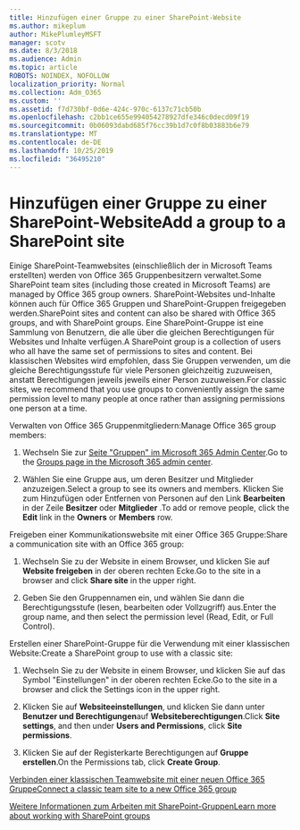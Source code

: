 ```yaml
---
title: Hinzufügen einer Gruppe zu einer SharePoint-Website
ms.author: mikeplum
author: MikePlumleyMSFT
manager: scotv
ms.date: 8/3/2018
ms.audience: Admin
ms.topic: article
ROBOTS: NOINDEX, NOFOLLOW
localization_priority: Normal
ms.collection: Adm_O365
ms.custom: ''
ms.assetid: f7d730bf-0d6e-424c-970c-6137c71cb50b
ms.openlocfilehash: c2bb1ce655e994054278927dfe346c0decd09f19
ms.sourcegitcommit: 0b06093dabd685f76cc39b1d7c0f8b03883b6e79
ms.translationtype: MT
ms.contentlocale: de-DE
ms.lasthandoff: 10/25/2019
ms.locfileid: "36495210"
---
```

# <a name="add-a-group-to-a-sharepoint-site"></a><span data-ttu-id="fbdba-102">Hinzufügen einer Gruppe zu einer SharePoint-Website</span><span class="sxs-lookup"><span data-stu-id="fbdba-102">Add a group to a SharePoint site</span></span>

<span data-ttu-id="fbdba-103">Einige SharePoint-Teamwebsites (einschließlich der in Microsoft Teams erstellten) werden von Office 365 Gruppenbesitzern verwaltet.</span><span class="sxs-lookup"><span data-stu-id="fbdba-103">Some SharePoint team sites (including those created in Microsoft Teams) are managed by Office 365 group owners.</span></span> <span data-ttu-id="fbdba-104">SharePoint-Websites und-Inhalte können auch für Office 365 Gruppen und SharePoint-Gruppen freigegeben werden.</span><span class="sxs-lookup"><span data-stu-id="fbdba-104">SharePoint sites and content can also be shared with Office 365 groups, and with SharePoint groups.</span></span> <span data-ttu-id="fbdba-105">Eine SharePoint-Gruppe ist eine Sammlung von Benutzern, die alle über die gleichen Berechtigungen für Websites und Inhalte verfügen.</span><span class="sxs-lookup"><span data-stu-id="fbdba-105">A SharePoint group is a collection of users who all have the same set of permissions to sites and content.</span></span> <span data-ttu-id="fbdba-106">Bei klassischen Websites wird empfohlen, dass Sie Gruppen verwenden, um die gleiche Berechtigungsstufe für viele Personen gleichzeitig zuzuweisen, anstatt Berechtigungen jeweils jeweils einer Person zuzuweisen.</span><span class="sxs-lookup"><span data-stu-id="fbdba-106">For classic sites, we recommend that you use groups to conveniently assign the same permission level to many people at once rather than assigning permissions one person at a time.</span></span>
  
<span data-ttu-id="fbdba-107">Verwalten von Office 365 Gruppenmitgliedern:</span><span class="sxs-lookup"><span data-stu-id="fbdba-107">Manage Office 365 group members:</span></span>
  
1. <span data-ttu-id="fbdba-108">Wechseln Sie zur [Seite "Gruppen" im Microsoft 365 Admin Center](https://portal.office.com/adminportal/home#/groups).</span><span class="sxs-lookup"><span data-stu-id="fbdba-108">Go to the [Groups page in the Microsoft 365 admin center](https://portal.office.com/adminportal/home#/groups).</span></span>
    
2. <span data-ttu-id="fbdba-109">Wählen Sie eine Gruppe aus, um deren Besitzer und Mitglieder anzuzeigen.</span><span class="sxs-lookup"><span data-stu-id="fbdba-109">Select a group to see its owners and members.</span></span> <span data-ttu-id="fbdba-110">Klicken Sie zum Hinzufügen oder Entfernen von Personen auf den Link **Bearbeiten** in der Zeile **Besitzer** oder **Mitglieder** .</span><span class="sxs-lookup"><span data-stu-id="fbdba-110">To add or remove people, click the **Edit** link in the **Owners** or **Members** row.</span></span> 
    
<span data-ttu-id="fbdba-111">Freigeben einer Kommunikationswebsite mit einer Office 365 Gruppe:</span><span class="sxs-lookup"><span data-stu-id="fbdba-111">Share a communication site with an Office 365 group:</span></span>
  
1. <span data-ttu-id="fbdba-112">Wechseln Sie zu der Website in einem Browser, und klicken Sie auf **Website freigeben** in der oberen rechten Ecke.</span><span class="sxs-lookup"><span data-stu-id="fbdba-112">Go to the site in a browser and click **Share site** in the upper right.</span></span> 
    
2. <span data-ttu-id="fbdba-113">Geben Sie den Gruppennamen ein, und wählen Sie dann die Berechtigungsstufe (lesen, bearbeiten oder Vollzugriff) aus.</span><span class="sxs-lookup"><span data-stu-id="fbdba-113">Enter the group name, and then select the permission level (Read, Edit, or Full Control).</span></span>
    
<span data-ttu-id="fbdba-114">Erstellen einer SharePoint-Gruppe für die Verwendung mit einer klassischen Website:</span><span class="sxs-lookup"><span data-stu-id="fbdba-114">Create a SharePoint group to use with a classic site:</span></span>
  
1. <span data-ttu-id="fbdba-115">Wechseln Sie zu der Website in einem Browser, und klicken Sie auf das Symbol "Einstellungen" in der oberen rechten Ecke.</span><span class="sxs-lookup"><span data-stu-id="fbdba-115">Go to the site in a browser and click the Settings icon in the upper right.</span></span>
    
2. <span data-ttu-id="fbdba-116">Klicken Sie auf **Websiteeinstellungen**, und klicken Sie dann unter **Benutzer und Berechtigungen**auf **Websiteberechtigungen**.</span><span class="sxs-lookup"><span data-stu-id="fbdba-116">Click **Site settings**, and then under **Users and Permissions**, click **Site permissions**.</span></span>
    
3. <span data-ttu-id="fbdba-117">Klicken Sie auf der Registerkarte Berechtigungen auf **Gruppe erstellen**.</span><span class="sxs-lookup"><span data-stu-id="fbdba-117">On the Permissions tab, click **Create Group**.</span></span>
    
[<span data-ttu-id="fbdba-118">Verbinden einer klassischen Teamwebsite mit einer neuen Office 365 Gruppe</span><span class="sxs-lookup"><span data-stu-id="fbdba-118">Connect a classic team site to a new Office 365 group</span></span>](https://go.microsoft.com/fwlink/?linkid=2008654)
  
[<span data-ttu-id="fbdba-119">Weitere Informationen zum Arbeiten mit SharePoint-Gruppen</span><span class="sxs-lookup"><span data-stu-id="fbdba-119">Learn more about working with SharePoint groups</span></span>](https://go.microsoft.com/fwlink/?linkid=874658)
  

